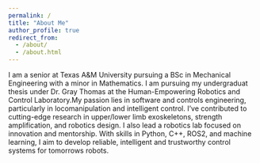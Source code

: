 ```yaml
---
permalink: /
title: "About Me"
author_profile: true
redirect_from: 
  - /about/
  - /about.html
---
```

I am a senior at Texas A&M University pursuing a BSc in Mechanical Engineering with a minor in Mathematics. I am pursuing my undergraduat thesis under Dr. Gray Thomas
at the Human-Empowering Robotics and Control Laboratory.My passion lies in software and controls engineering, particularly in locomanipulation and intelligent control. I’ve contributed to cutting-edge research in upper/lower limb exoskeletons, strength amplification, and robotics design. I also lead a robotics lab focused on innovation and mentorship. With skills in Python, C++, ROS2, and machine learning, I aim to develop reliable, intelligent and trustworthy control systems for tomorrows robots.
